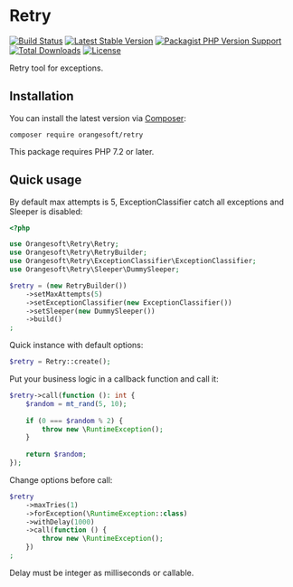 # Retry

[![Build Status](https://img.shields.io/travis/com/Orangesoft-Development/retry/main?style=plastic)](https://travis-ci.com/Orangesoft-Development/retry)
[![Latest Stable Version](https://img.shields.io/packagist/v/orangesoft/retry?style=plastic)](https://packagist.org/packages/orangesoft/retry)
[![Packagist PHP Version Support](https://img.shields.io/packagist/php-v/orangesoft/retry?style=plastic&color=8892BF)](https://packagist.org/packages/orangesoft/retry)
[![Total Downloads](https://img.shields.io/packagist/dt/orangesoft/retry?style=plastic)](https://packagist.org/packages/orangesoft/retry)
[![License](https://img.shields.io/packagist/l/orangesoft/retry?style=plastic&color=428F7E)](https://packagist.org/packages/orangesoft/retry)

Retry tool for exceptions.

## Installation

You can install the latest version via [Composer](https://getcomposer.org/):

```text
composer require orangesoft/retry
```

This package requires PHP 7.2 or later.

## Quick usage

By default max attempts is 5, ExceptionClassifier catch all exceptions and Sleeper is disabled:

```php
<?php

use Orangesoft\Retry\Retry;
use Orangesoft\Retry\RetryBuilder;
use Orangesoft\Retry\ExceptionClassifier\ExceptionClassifier;
use Orangesoft\Retry\Sleeper\DummySleeper;

$retry = (new RetryBuilder())
    ->setMaxAttempts(5)
    ->setExceptionClassifier(new ExceptionClassifier())
    ->setSleeper(new DummySleeper())
    ->build()
;
```

Quick instance with default options:

```php
$retry = Retry::create();
```

Put your business logic in a callback function and call it:

```php
$retry->call(function (): int {
    $random = mt_rand(5, 10);
        
    if (0 === $random % 2) {
        throw new \RuntimeException();
    }
        
    return $random;
});
```

Change options before call:

```php
$retry
    ->maxTries(1)
    ->forException(\RuntimeException::class)
    ->withDelay(1000)
    ->call(function () {
        throw new \RuntimeException();
    })
;
```

Delay must be integer as milliseconds or callable.
